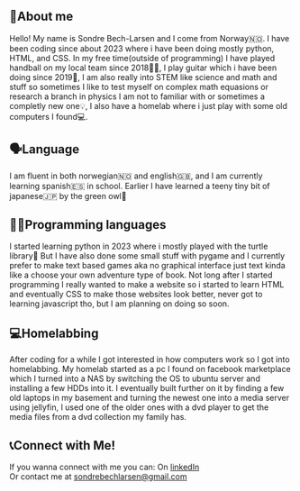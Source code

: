 ## 📢About me
Hello! My name is Sondre Bech-Larsen and I come from Norway🇳🇴. I have been coding since about 2023 where i have been doing mostly python, HTML, and CSS. In my free time(outside of programming) I have played handball on my local team since 2018🤾‍♂️, I play guitar which i have been doing since 2019🎸, I am also really into STEM like science and math and stuff so sometimes I like to test myself on complex math equasions or research a branch in physics I am not to familiar with or sometimes a completly new one💡, I also have a homelab where i just play with some old computers I found💻.

## 🗣Language
I am fluent in both norwegian🇳🇴 and english🇬🇧, and I am currently learning spanish🇪🇸 in school. Earlier I have learned a teeny tiny bit of japanese🇯🇵 by the green owl🦉

## 👨‍💻Programming languages
I started learning python in 2023 where i mostly played with the turtle library🐢 But I have also done some small stuff with pygame and I currently prefer to make text based games aka no graphical interface just text kinda like a choose your own adventure type of book. Not long after I started programming I really wanted to make a website so i started to learn HTML and eventually CSS to make those websites look better, never got to learning javascript tho, but I am planning on doing so soon.

## 💻Homelabbing
After coding for a while I got interested in how computers work so I got into homelabbing. My homelab started as a pc I found on facebook marketplace which I turned into a NAS by switching the OS to ubuntu server and installing a few HDDs into it. I eventually built further on it by finding a few old laptops in my basement and turning the newest one into a media server using jellyfin, I used one of the older ones with a dvd player to get the media files from a dvd collection my family has.

## 📞Connect with Me!
If you wanna connect with me you can:
On [linkedIn](https://www.linkedin.com/in/sondre-bech-larsen-836582388/)                                                                               
Or contact me at sondrebechlarsen@gmail.com
